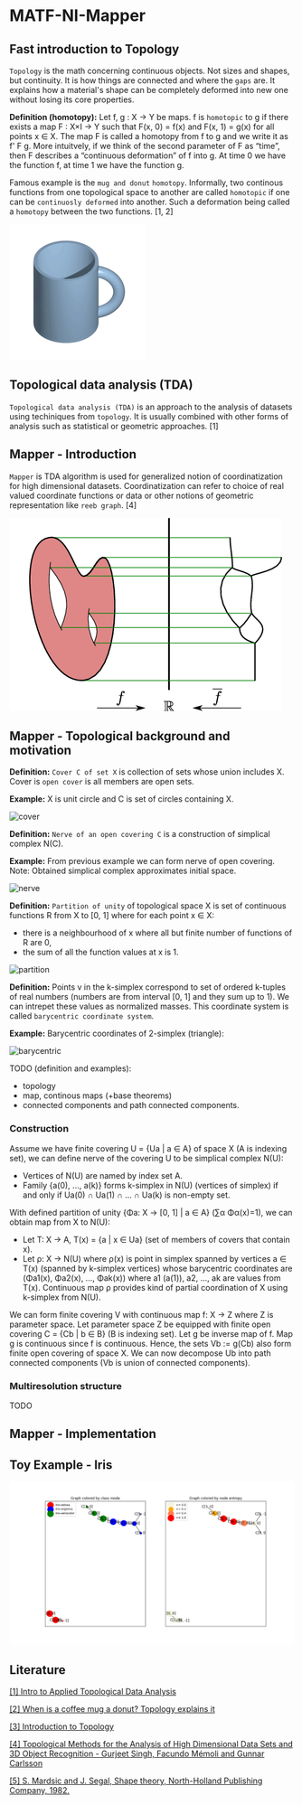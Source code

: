 # MATF-NI-Mapper

## Fast introduction to Topology

`Topology` is the math concerning continuous objects. 
Not sizes and shapes, but continuity. It is how
things are connected and where the `gaps` are. 
It explains how a material's shape can be 
completely deformed into new one without losing its 
core properties. 

**Definition (homotopy):** Let f, g : X → Y be maps. 
f is `homotopic` to g if there exists a map F : X×I → Y
such that F(x, 0) = f(x) and F(x, 1) = g(x) 
for all points x ∈ X. The map F is called a homotopy 
from f to g and we write it as f' F g.
More intuitvely, if we think of the second parameter 
of F as “time”, then F describes a
“continuous deformation” of f into g. At time 0 we 
have the function f, at time 1 we have the function g.

Famous example is the `mug and donut`
`homotopy`. Informally, two continous functions from
one topological space to another are called `homotopic`
if one can be `continuosly deformed` into another. Such
a deformation being called a `homotopy` between the 
two functions. [1, 2]

![iris](docs/images/mug-donut.gif)

## Topological data analysis (TDA)

`Topological data analysis (TDA)` is an approach to the analysis
of datasets using techiniques from `topology`. It is usually combined
with other forms of analysis such as statistical or geometric
approaches. [1]

## Mapper - Introduction

`Mapper` is TDA algorithm is used for generalized
notion of coordinatization for high dimensional
datasets. Coordinatization can refer to choice of
real valued coordinate functions or data or
other notions of geometric representation like
`reeb graph`. [4]

![iris](docs/images/reeb-graph.png)

## Mapper - Topological background and motivation

**Definition:** `Cover C of set X` is collection of sets
whose union includes X. Cover is `open cover` is all 
members are open sets.

**Example:** X is unit circle and C is set of circles
containing X.

![cover](https://wildtopology.files.wordpress.com/2012/10/circlecover21.png)

**Definition:** `Nerve of an open covering C` is 
a construction of simplical complex N(C).

**Example:** From previous example we can form nerve of
open covering. Note: Obtained simplical complex 
approximates initial space.

![nerve](https://wildtopology.files.wordpress.com/2012/10/circlecover3.png)

**Definition:** `Partition of unity` of topological space
X is set of continuous functions R from X to [0, 1] where
for each point x ∈ X:
- there is a neighbourhood of x where all but finite number
of functions of R are 0,
- the sum of all the function values at x is 1.

![partition](https://upload.wikimedia.org/wikipedia/commons/thumb/5/5a/Partition_of_unity_illustration.svg/500px-Partition_of_unity_illustration.svg.png)

**Definition:** Points v in the k-simplex correspond
to set of ordered k-tuples of real numbers 
(numbers are from interval [0, 1] and they sum up to 1).
We can intrepet these values as normalized masses.
This coordinate system is called `barycentric coordinate
system`.

**Example:** Barycentric coordinates of 2-simplex (triangle):

![barycentric](https://upload.wikimedia.org/wikipedia/commons/thumb/b/b7/TriangleBarycentricCoordinates.svg/400px-TriangleBarycentricCoordinates.svg.png)

TODO (definition and examples): 
- topology
- map, continous maps (+base theorems)
- connected components and path connected components.

### Construction

Assume we have finite covering U = {Ua | a ∈ A} 
of space X (A is indexing set), 
we can define nerve of the covering U 
to be simplical complex N(U):
- Vertices of N(U) are named by index set A. 
- Family {a(0), ..., a(k)} forms k-simplex
in N(U) (vertices of simplex) if and only if Ua(0) ∩ Ua(1) ∩ ... ∩ Ua(k) is 
non-empty set.

With defined partition of unity {Φa: X -> [0, 1] | a ∈ A} (∑α Φα(x)=1), 
we can obtain map from X to N(U):
- Let T: X -> A, T(x) = {a | x ∈ Ua}
(set of members of covers that contain x).
- Let ρ: X -> N(U) where ρ(x) is point in simplex
spanned by vertices a ∈ T(x) 
(spanned by k-simplex vertices) whose
barycentric coordinates are (Φa1(x), Φa2(x), ..., Φak(x))
where a1 (a(1)), a2, ..., ak are values from T(x).
Continuous map ρ provides kind of partial coordination of X 
using k-simplex from N(U).

We can form finite covering V with continuous map f: X -> Z 
where Z is parameter space. Let parameter space Z
be equipped with finite open covering C = {Cb | b ∈ B} 
(B is indexing set). Let g be inverse map of f.
Map g is continuous since f is continuous. Hence, the
sets Vb := g(Cb) also form finite open 
covering of space X. We can now decompose Ub into
path connected components (Vb is union of connected
components). 

### Multiresolution structure

TODO

## Mapper - Implementation





## Toy Example - Iris

![iris](docs/images/iris.png)

## Literature

[\[1\] Intro to Applied Topological Data Analysis](https://towardsdatascience.com/intro-to-topological-data-analysis-and-application-to-nlp-training-data-for-financial-services-719495a111a4)

[\[2\] When is a coffee mug a donut? Topology explains it](https://phys.org/news/2016-10-coffee-donut-topology.html)

[\[3\] Introduction to Topology](https://www.math.colostate.edu/~renzo/teaching/Topology10/Notes.pdf)

[\[4\] Topological Methods for the Analysis of High Dimensional
Data Sets and 3D Object Recognition - Gurjeet Singh, Facundo Mémoli and Gunnar Carlsson](https://diglib.eg.org/bitstream/handle/10.2312/SPBG.SPBG07.091-100/091-100.pdf?sequence=1&isAllowed=y)

[\[5\] S. Mardsic and J. Segal, Shape theory, North-Holland Publishing Company, 1982.]()